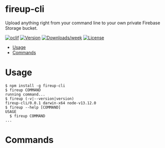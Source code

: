 fireup-cli
==========

Upload anything right from your command line to your own private Firebase Storage bucket.

[![oclif](https://img.shields.io/badge/cli-oclif-brightgreen.svg)](https://oclif.io)
[![Version](https://img.shields.io/npm/v/fireup-cli.svg)](https://npmjs.org/package/fireup-cli)
[![Downloads/week](https://img.shields.io/npm/dw/fireup-cli.svg)](https://npmjs.org/package/fireup-cli)
[![License](https://img.shields.io/npm/l/fireup-cli.svg)](https://github.com/AmruthPillai/fireup-cli/blob/master/package.json)

<!-- toc -->
* [Usage](#usage)
* [Commands](#commands)
<!-- tocstop -->
# Usage
<!-- usage -->
```sh-session
$ npm install -g fireup-cli
$ fireup COMMAND
running command...
$ fireup (-v|--version|version)
fireup-cli/0.0.1 darwin-x64 node-v13.12.0
$ fireup --help [COMMAND]
USAGE
  $ fireup COMMAND
...
```
<!-- usagestop -->
# Commands
<!-- commands -->

<!-- commandsstop -->
